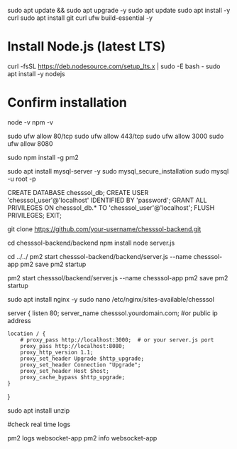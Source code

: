 sudo apt update && sudo apt upgrade -y
sudo apt update
sudo apt install -y curl
sudo apt install git curl ufw build-essential -y

# Install Node.js (latest LTS)
curl -fsSL https://deb.nodesource.com/setup_lts.x | sudo -E bash -
sudo apt install -y nodejs

# Confirm installation
node -v
npm -v


sudo ufw allow 80/tcp
sudo ufw allow 443/tcp
sudo ufw allow 3000
sudo ufw allow 8080

sudo npm install -g pm2


sudo apt install mysql-server -y
sudo mysql_secure_installation
sudo mysql -u root -p

<!-- mysql code -->
CREATE DATABASE chesssol_db;
CREATE USER 'chesssol_user'@'localhost' IDENTIFIED BY 'password';
GRANT ALL PRIVILEGES ON chesssol_db.* TO 'chesssol_user'@'localhost';
FLUSH PRIVILEGES;
EXIT;


git clone https://github.com/your-username/chesssol-backend.git


cd chesssol-backend/backend
npm install
node server.js


cd ../../
pm2 start chesssol-backend/backend/server.js --name chesssol-app
pm2 save
pm2 startup

pm2 start chesssol/backend/server.js --name chesssol-app
pm2 save
pm2 startup

sudo apt install nginx -y
sudo nano /etc/nginx/sites-available/chesssol


server {
    listen 80;
    server_name chesssol.yourdomain.com; #or public ip address

    location / {
        # proxy_pass http://localhost:3000;  # or your server.js port
        proxy_pass http://localhost:8080;
        proxy_http_version 1.1;
        proxy_set_header Upgrade $http_upgrade;
        proxy_set_header Connection "Upgrade";
        proxy_set_header Host $host;
        proxy_cache_bypass $http_upgrade;
    }
}


sudo apt install unzip


#check real time logs

pm2 logs websocket-app
pm2 info websocket-app
